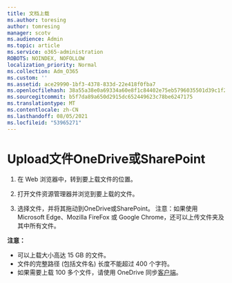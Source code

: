 ```yaml
---
title: 文档上载
ms.author: toresing
author: tomresing
manager: scotv
ms.audience: Admin
ms.topic: article
ms.service: o365-administration
ROBOTS: NOINDEX, NOFOLLOW
localization_priority: Normal
ms.collection: Adm_O365
ms.custom: ''
ms.assetid: ace29990-1bf3-4378-833d-22e418f0fba7
ms.openlocfilehash: 38a55a38e0a69334a60e8f1c84402e75eb5796035501d39c1f217fe194dae432
ms.sourcegitcommit: b5f7da89a650d2915dc652449623c78be6247175
ms.translationtype: MT
ms.contentlocale: zh-CN
ms.lasthandoff: 08/05/2021
ms.locfileid: "53965271"
---
```

# <a name="upload-files-to-onedrive-or-sharepoint"></a>Upload文件OneDrive或SharePoint

1. 在 Web 浏览器中，转到要上载文件的位置。
    
2. 打开文件资源管理器并浏览到要上载的文件。
    
3. 选择文件，并将其拖动到OneDrive或SharePoint。 注意：如果使用 Microsoft Edge、Mozilla FireFox 或 Google Chrome，还可以上传文件夹及其中所有文件。
    
**注意：**

- 可以上载大小高达 15 GB 的文件。 
- 文件的完整路径 (包括文件名) 长度不能超过 400 个字符。 
- 如果需要上载 100 多个文件，请使用 OneDrive 同步[客户端](https://go.microsoft.com/fwlink/?linkid=866427)。 
  

